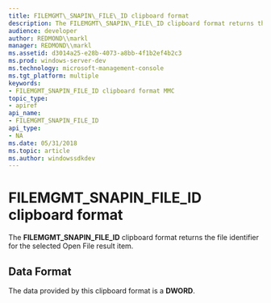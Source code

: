 ```yaml
---
title: FILEMGMT\_SNAPIN\_FILE\_ID clipboard format
description: The FILEMGMT\_SNAPIN\_FILE\_ID clipboard format returns the file identifier for the selected Open File result item.
audience: developer
author: REDMOND\\markl
manager: REDMOND\\markl
ms.assetid: d3014a25-e28b-4073-a8bb-4f1b2ef4b2c3
ms.prod: windows-server-dev
ms.technology: microsoft-management-console
ms.tgt_platform: multiple
keywords:
- FILEMGMT_SNAPIN_FILE_ID clipboard format MMC
topic_type:
- apiref
api_name:
- FILEMGMT_SNAPIN_FILE_ID
api_type:
- NA
ms.date: 05/31/2018
ms.topic: article
ms.author: windowssdkdev
---
```


# FILEMGMT\_SNAPIN\_FILE\_ID clipboard format

The **FILEMGMT\_SNAPIN\_FILE\_ID** clipboard format returns the file identifier for the selected Open File result item.

## Data Format

The data provided by this clipboard format is a **DWORD**.

 

 




